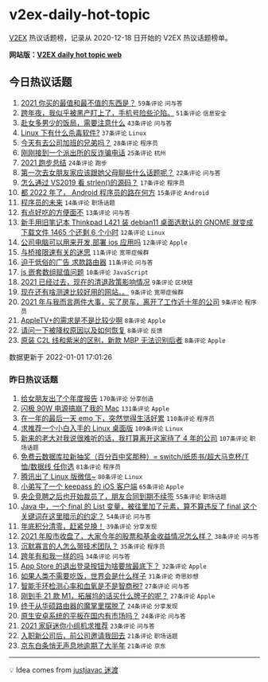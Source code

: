 # v2ex-daily-hot-topic

[V2EX](https://www.v2ex.com/) 热议话题榜，记录从 2020-12-18 日开始的 V2EX 热议话题榜单。

**网站版：[V2EX daily hot topic web](https://boojack.github.io/v2ex-daily-hot-topic-web/)**

## 今日热议话题

<!-- TODAY BEGIN -->

1. [2021 你买的最值和最不值的东西是？](https://www.v2ex.com/t/825639) `59条评论` `问与答`
1. [跨年夜，我似乎被黑产盯上了，手机号险些沦陷。](https://www.v2ex.com/t/825638) `51条评论` `信息安全`
1. [赴女多男少的饭局，需要注意什么](https://www.v2ex.com/t/825624) `43条评论` `问与答`
1. [Linux 下有什么杀毒软件?](https://www.v2ex.com/t/825630) `37条评论` `Linux`
1. [今天有去公司加班的兄弟吗？](https://www.v2ex.com/t/825620) `28条评论` `程序员`
1. [刚刚接到一个派出所的反诈骗电话](https://www.v2ex.com/t/825651) `25条评论` `杭州`
1. [2021 跑步总结](https://www.v2ex.com/t/825662) `24条评论` `跑步`
1. [第一次去女朋友家应该跟她父母聊些什么话题呢？](https://www.v2ex.com/t/825678) `22条评论` `问与答`
1. [怎么通过 VS2019 看 strlen()的源码？](https://www.v2ex.com/t/825671) `17条评论` `程序员`
1. [都 2022 年了， Android 程序员的路在何方](https://www.v2ex.com/t/825672) `15条评论` `Android`
1. [程序员的未来](https://www.v2ex.com/t/825675) `14条评论` `职场话题`
1. [有点好吃的方便面不](https://www.v2ex.com/t/825667) `13条评论` `问与答`
1. [新手用旧笔记本 Thinkpad L421 装 debian11 桌面选默认的 GNOME,就变成下载文件 1465 个还剩 6 个小时](https://www.v2ex.com/t/825625) `12条评论` `Linux`
1. [公司电脑可以用来开发,部署 ios 应用吗](https://www.v2ex.com/t/825622) `12条评论` `Apple`
1. [与桥接限速有关的迷思](https://www.v2ex.com/t/825676) `11条评论` `宽带症候群`
1. [迫于低俗的广告 求款路由器](https://www.v2ex.com/t/825660) `11条评论` `问与答`
1. [js 嵌套数组赋值问题](https://www.v2ex.com/t/825658) `10条评论` `JavaScript`
1. [2021 已经过去，现在的清退政策影响情况](https://www.v2ex.com/t/825688) `9条评论` `区块链`
1. [现在还有啥测速比较好用的网站。。](https://www.v2ex.com/t/825644) `9条评论` `宽带症候群`
1. [2021 年与我而言两件大事，买了房车，离开了工作近十年的公司](https://www.v2ex.com/t/825636) `9条评论` `程序员`
1. [AppleTV+的需求是不是比较少啊](https://www.v2ex.com/t/825695) `8条评论` `Apple`
1. [请问一下被降权原因以及如何恢复](https://www.v2ex.com/t/825666) `8条评论` `反馈`
1. [原装 C2L 线和紫米的区别，新款 MBP 无法识别后者](https://www.v2ex.com/t/825629) `8条评论` `Apple`

数据更新于 2022-01-01 17:01:26

<!-- TODAY END -->

### 昨日热议话题

<!-- YESTERDAY BEGIN -->

1. [给女朋友出了个年度报告](https://www.v2ex.com/t/825404) `170条评论` `分享创造`
1. [闪极 90W 电源搞崩了我的 Mac](https://www.v2ex.com/t/825435) `131条评论` `Apple`
1. [在一年的最后一天 emo 下，突然觉得生活好累](https://www.v2ex.com/t/825441) `110条评论` `程序员`
1. [求推荐一个小白入手的 Linux 桌面版](https://www.v2ex.com/t/825471) `109条评论` `Linux`
1. [新来的老大对我说很难听的话，我打算离开这家待了 4 年的公司](https://www.v2ex.com/t/825511) `107条评论` `职场话题`
1. [免费云数据库拉新抽奖（百分百中奖那种）= switch/纸质书/超大马克杯/T 恤/数据线 任你选](https://www.v2ex.com/t/825427) `81条评论` `程序员`
1. [腾讯出了 Linux 版微信~](https://www.v2ex.com/t/825417) `80条评论` `Linux`
1. [小弟写了一个 keepass 的 iOS 客户端](https://www.v2ex.com/t/825428) `65条评论` `Apple`
1. [央企竞聘之后也开始裁员了，朋友合同到期不续签](https://www.v2ex.com/t/825423) `55条评论` `职场话题`
1. [Java 中，一个 final 的 List 变量，被往里加了元素，算不算违反了 final 这个关键词在这里暗示的约定？](https://www.v2ex.com/t/825448) `54条评论` `问与答`
1. [年底积分清零，赶紧兑换！](https://www.v2ex.com/t/825550) `39条评论` `分享发现`
1. [2021 年股市收盘了，大家今年的股票和基金收益情况怎么样？](https://www.v2ex.com/t/825526) `38条评论` `问与答`
1. [沉默寡言的人怎么带技术团队？](https://www.v2ex.com/t/825500) `35条评论` `程序员`
1. [跨年有和我一样的吗](https://www.v2ex.com/t/825585) `34条评论` `问与答`
1. [App Store 的退出登录按钮为啥要放最底下？](https://www.v2ex.com/t/825422) `32条评论` `Apple`
1. [如果人类不需要吃饭，世界会是什么样子](https://www.v2ex.com/t/825458) `31条评论` `奇思妙想`
1. [智能手环检测心率和血氧是不是智商税?](https://www.v2ex.com/t/825514) `27条评论` `问与答`
1. [刚到手 21 款 M1，拓展坞的话买什么牌子的呢？](https://www.v2ex.com/t/825479) `27条评论` `Apple`
1. [终于从华硕路由器的魔掌里摆脱了](https://www.v2ex.com/t/825516) `24条评论` `分享发现`
1. [原生安卓系统的平板在国内有市场吗？](https://www.v2ex.com/t/825474) `24条评论` `问与答`
1. [2021 家庭迷你小组机求推荐](https://www.v2ex.com/t/825475) `23条评论` `问与答`
1. [入职新公司后，前公司邀请我回去](https://www.v2ex.com/t/825572) `21条评论` `职场话题`
1. [京东白条悄无声息地逾期了大半年](https://www.v2ex.com/t/825524) `21条评论` `京东`

<!-- YESTERDAY END -->

---

💡 Idea comes from [justjavac 迷渡](https://github.com/justjavac/)
